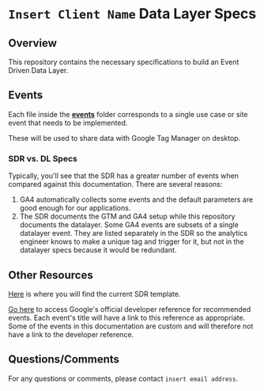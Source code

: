 # `Insert Client Name` Data Layer Specs

## Overview
This repository contains the necessary specifications to build an Event Driven Data Layer.

## Events
Each file inside the **[events](events)** folder corresponds to a single use case or site event that needs to be implemented.

These will be used to share data with Google Tag Manager on desktop.

### SDR vs. DL Specs
Typically, you'll see that the SDR has a greater number of events when compared against this documentation. There are several reasons:
  1. GA4 automatically collects some events and the default parameters are good enough for our applications.
  2. The SDR documents the GTM and GA4 setup while this repository documents the datalayer. Some GA4 events are subsets of a single datalayer event. They are listed separately in the SDR so the analytics engineer knows to make a unique tag and trigger for it, but not in the datalayer specs because it would be redundant.

## Other Resources
[Here](https://docs.google.com/spreadsheets/d/1lH_sgRfepOMdfn0YNqHnx_PD9Y_PVBbqZ75zgTVMuSQ/edit#gid=369713555) is where you will find the current SDR template.

[Go here](https://developers.google.com/analytics/devguides/collection/ga4/reference/events?client_type=gtm) to access Google's official developer reference for recommended events. Each event's title will have a link to this reference as appropriate. Some of the events in this documentation are custom and will therefore not have a link to the developer reference.

## Questions/Comments
For any questions or comments, please contact `insert email address`.
